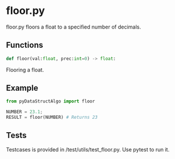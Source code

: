 # floor.py

floor.py floors a float to a specified number of decimals.

## Functions

```python
def floor(val:float, prec:int=0) -> float:
```

Flooring a float.

## Example

```python
from pyDataStructAlgo import floor

NUMBER = 23.1;
RESULT = floor(NUMBER) # Returns 23
```

## Tests

Testcases is provided in /test/utils/test_floor.py. Use pytest to run it.
